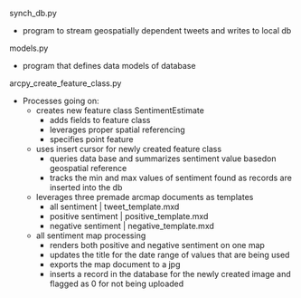 synch_db.py

- program to stream geospatially dependent tweets and writes to local db

models.py

- program that defines data models of database

arcpy_create_feature_class.py
- Processes going on:
    - creates new feature class SentimentEstimate
        - adds fields to feature class
        - leverages proper spatial referencing
        - specifies point feature
    - uses insert cursor for newly created feature class
        - queries data base and summarizes sentiment value basedon geospatial reference
        - tracks the min and max values of sentiment found as records are inserted into the db
    - leverages three premade arcmap documents as templates
        - all sentiment | tweet_template.mxd
        - positive sentiment | positive_template.mxd
        - negative sentiment | negative_template.mxd
    - all sentiment map processing
        - renders both positive and negative sentiment on one map
        - updates the title for the date range of values that are being used
        - exports the map document to a jpg
        - inserts a record in the database for the newly created image and flagged as 0 for not being uploaded
